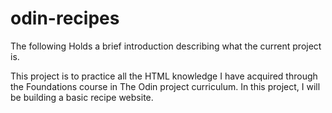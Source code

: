 # odin-recipes
The following Holds a brief introduction describing what the current project is.

This project is to practice all the HTML knowledge I have acquired through the Foundations course in The Odin project curriculum.
In this project, I will be building a basic recipe website. 


